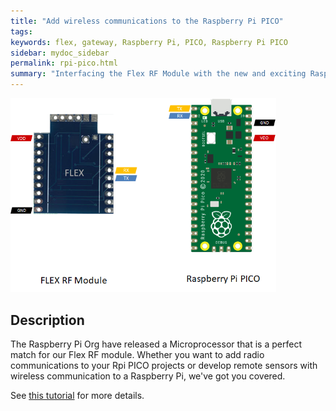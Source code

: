 ```yaml
---
title: "Add wireless communications to the Raspberry Pi PICO"
tags: 
keywords: flex, gateway, Raspberry Pi, PICO, Raspberry Pi PICO
sidebar: mydoc_sidebar
permalink: rpi-pico.html
summary: "Interfacing the Flex RF Module with the new and exciting Raspberry Pi PICO microprocessor"
---
```


<img src="images/Flex RF Module Raspberry Pi PICO.png" width="425"/>

## Description
The Raspberry Pi Org have released a Microprocessor that is a perfect match for our Flex RF module. Whether you want to add radio communications to your Rpi PICO projects or develop remote sensors with wireless communication to a Raspberry Pi, we've got you covered.

See [this tutorial](raspberry-pi-pico.html) for more details.

